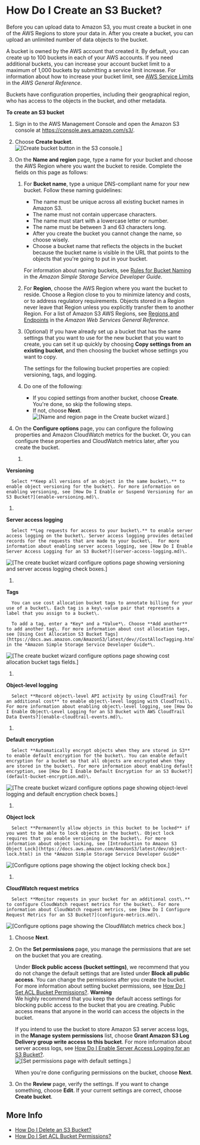 # How Do I Create an S3 Bucket?<a name="create-bucket"></a>

Before you can upload data to Amazon S3, you must create a bucket in one of the AWS Regions to store your data in\. After you create a bucket, you can upload an unlimited number of data objects to the bucket\. 

A bucket is owned by the AWS account that created it\. By default, you can create up to 100 buckets in each of your AWS accounts\. If you need additional buckets, you can increase your account bucket limit to a maximum of 1,000 buckets by submitting a service limit increase\. For information about how to increase your bucket limit, see [AWS Service Limits](https://docs.aws.amazon.com/general/latest/gr/aws_service_limits.html) in the *AWS General Reference*\. 

Buckets have configuration properties, including their geographical region, who has access to the objects in the bucket, and other metadata\. 

**To create an S3 bucket**

1. Sign in to the AWS Management Console and open the Amazon S3 console at [https://console\.aws\.amazon\.com/s3/](https://console.aws.amazon.com/s3/)\.

1. Choose **Create bucket**\.  
![\[Create bucket button in the S3 console.\]](http://docs.aws.amazon.com/AmazonS3/latest/user-guide/images/create-bucket.png)

1. On the **Name and region** page, type a name for your bucket and choose the AWS Region where you want the bucket to reside\. Complete the fields on this page as follows:

   1. For **Bucket name**, type a unique DNS\-compliant name for your new bucket\. Follow these naming guidelines: 
      + The name must be unique across all existing bucket names in Amazon S3\. 
      + The name must not contain uppercase characters\.
      + The name must start with a lowercase letter or number\.
      + The name must be between 3 and 63 characters long\.
      + After you create the bucket you cannot change the name, so choose wisely\. 
      + Choose a bucket name that reflects the objects in the bucket because the bucket name is visible in the URL that points to the objects that you're going to put in your bucket\.

      For information about naming buckets, see [Rules for Bucket Naming](https://docs.aws.amazon.com/AmazonS3/latest/dev//BucketRestrictions.html#bucketnamingrules) in the *Amazon Simple Storage Service Developer Guide*\.

   1. For **Region**, choose the AWS Region where you want the bucket to reside\. Choose a Region close to you to minimize latency and costs, or to address regulatory requirements\. Objects stored in a Region never leave that Region unless you explicitly transfer them to another Region\. For a list of Amazon S3 AWS Regions, see [Regions and Endpoints](https://docs.aws.amazon.com/general/latest/gr/rande.html#s3_region) in the *Amazon Web Services General Reference*\.

   1. \(Optional\) If you have already set up a bucket that has the same settings that you want to use for the new bucket that you want to create, you can set it up quickly by choosing **Copy settings from an existing bucket**, and then choosing the bucket whose settings you want to copy\.

      The settings for the following bucket properties are copied: versioning, tags, and logging\.

   1. Do one of the following:
      + If you copied settings from another bucket, choose **Create**\. You're done, so skip the following steps\.
      + If not, choose **Next**\.  
![\[Name and region page in the Create bucket wizard.\]](http://docs.aws.amazon.com/AmazonS3/latest/user-guide/images/create-bucket-name-region.png)

1. On the **Configure options** page, you can configure the following properties and Amazon CloudWatch metrics for the bucket\. Or, you can configure these properties and CloudWatch metrics later, after you create the bucket\.

   1. 

****Versioning****

      Select **Keep all versions of an object in the same bucket\.** to enable object versioning for the bucket\. For more information on enabling versioning, see [How Do I Enable or Suspend Versioning for an S3 Bucket?](enable-versioning.md)\.

   1. 

****Server access logging****

      Select **Log requests for access to your bucket\.** to enable server access logging on the bucket\. Server access logging provides detailed records for the requests that are made to your bucket\.  For more information about enabling server access logging, see [How Do I Enable Server Access Logging for an S3 Bucket?](server-access-logging.md)\.  
![\[The create bucket wizard configure options page showing versioning and server access logging check boxes.\]](http://docs.aws.amazon.com/AmazonS3/latest/user-guide/images/create-bucket-set-properties-1.png)

   1. 

****Tags****

      You can use cost allocation bucket tags to annotate billing for your use of a bucket\. Each tag is a key\-value pair that represents a label that you assign to a bucket\.

      To add a tag, enter a *Key* and a *Value*\. Choose **Add another** to add another tag\. For more information about cost allocation tags, see [Using Cost Allocation S3 Bucket Tags](https://docs.aws.amazon.com/AmazonS3/latest/dev//CostAllocTagging.html) in the *Amazon Simple Storage Service Developer Guide*\.  
![\[The create bucket wizard configure options page showing cost allocation bucket tags fields.\]](http://docs.aws.amazon.com/AmazonS3/latest/user-guide/images/create-bucket-set-properties-2.png)

   1. 

****Object\-level logging****

      Select **Record object\-level API activity by using CloudTrail for an additional cost** to enable object\-level logging with CloudTrail\. For more information about enabling object\-level logging, see [How Do I Enable Object\-Level Logging for an S3 Bucket with AWS CloudTrail Data Events?](enable-cloudtrail-events.md)\.

   1. 

****Default encryption****

      Select **Automatically encrypt objects when they are stored in S3** to enable default encryption for the bucket\. You can enable default encryption for a bucket so that all objects are encrypted when they are stored in the bucket\. For more information about enabling default encryption, see [How Do I Enable Default Encryption for an S3 Bucket?](default-bucket-encryption.md)\.  
![\[The create bucket wizard configure options page showing object-level logging and default encryption check boxes.\]](http://docs.aws.amazon.com/AmazonS3/latest/user-guide/images/create-bucket-set-properties-3.png)

   1. 

****Object lock****

      Select **Permanently allow objects in this bucket to be locked** if you want to be able to lock objects in the bucket\. Object lock requires that you enable versioning on the bucket\. For more information about object locking, see [Introduction to Amazon S3 Object Lock](https://docs.aws.amazon.com/AmazonS3/latest/dev/object-lock.html) in the *Amazon Simple Storage Service Developer Guide*  
![\[Configure options page showing the object locking check box.\]](http://docs.aws.amazon.com/AmazonS3/latest/user-guide/images/create-bucket-object-lock.png)

   1. 

****CloudWatch request metrics****

      Select **Monitor requests in your bucket for an additional cost\.** to configure CloudWatch request metrics for the bucket\. For more information about CloudWatch request metrics, see [How Do I Configure Request Metrics for an S3 Bucket?](configure-metrics.md)\.  
![\[Configure options page showing the CloudWatch metrics check box.\]](http://docs.aws.amazon.com/AmazonS3/latest/user-guide/images/create-bucket-config-management.png)

1. Choose **Next**\.

1. On the **Set permissions** page, you manage the permissions that are set on the bucket that you are creating\. 

   Under **Block public access \(bucket settings\)**, we recommend that you do not change the default settings that are listed under **Block all public access**\. You can change the permissions after you create the bucket\. For more information about setting bucket permissions, see [How Do I Set ACL Bucket Permissions?](set-bucket-permissions.md)\. 
**Warning**  
We highly recommend that you keep the default access settings for blocking public access to the bucket that you are creating\. Public access means that anyone in the world can access the objects in the bucket\. 

   If you intend to use the bucket to store Amazon S3 server access logs, in the **Manage system permissions** list, choose **Grant Amazon S3 Log Delivery group write access to this bucket**\. For more information about server access logs, see [How Do I Enable Server Access Logging for an S3 Bucket?](server-access-logging.md)\.   
![\[Set permissions page with default settings.\]](http://docs.aws.amazon.com/AmazonS3/latest/user-guide/images/create-bucket-set-permissions.png)

   When you're done configuring permissions on the bucket, choose **Next**\.

1. On the **Review** page, verify the settings\. If you want to change something, choose **Edit**\. If your current settings are correct, choose **Create bucket**\.

## More Info<a name="create-bucket-moreinfo"></a>
+ [How Do I Delete an S3 Bucket?](delete-bucket.md)
+ [How Do I Set ACL Bucket Permissions?](set-bucket-permissions.md)